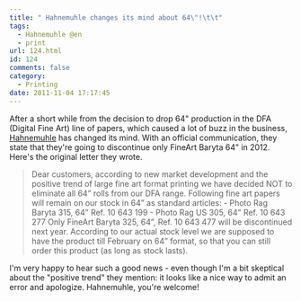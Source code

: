 ```yaml
---
title: " Hahnemuhle changes its mind about 64\"!\t\t"
tags:
  - Hahnemuhle @en
  - print
url: 124.html
id: 124
comments: false
category:
  - Printing
date: 2011-11-04 17:17:45
---
```


After a short while from the decision to drop 64" production in the DFA (Digital Fine Art) line of papers, which caused a lot of buzz in the business, [Hahnemuhle](http://www.hahnemuehle.com/site/en/210/digital-fineart.html "Hahnemuhle DFA papers") has changed its mind. With an official communication, they state that they're going to discontinue only FineArt Baryta 64" in 2012. Here's the original letter they wrote.

> Dear customers, according to new market development and the positive trend of large fine art format printing we have decided NOT to eliminate all 64” rolls from our DFA range. Following fine art papers will remain on our stock in 64” as standard articles: - Photo Rag Baryta 315, 64” Ref. 10 643 199 - Photo Rag US 305, 64” Ref. 10 643 277 Only FineArt Baryta 325, 64”, Ref. 10 643 477 will be discontinued next year. According to our actual stock level we are supposed to have the product till February on 64” format, so that you can still order this product (as long as stock lasts).

I'm very happy to hear such a good news - even though I'm a bit skeptical about the "positive trend" they mention: it looks like a nice way to admit an error and apologize. Hahnemuhle, you're welcome!